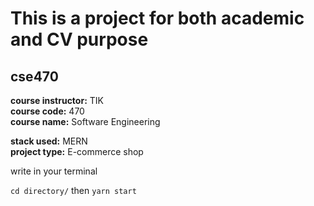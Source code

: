 # This is a project for both academic and CV purpose 
## cse470


**course instructor:** TIK <br>
**course code:** 470 <br>
**course name:** Software Engineering<br>

**stack used:** MERN<br>
**project type:** E-commerce shop<br>

<p> write in your terminal

```cd directory/```
  then
```yarn start```
</p>

